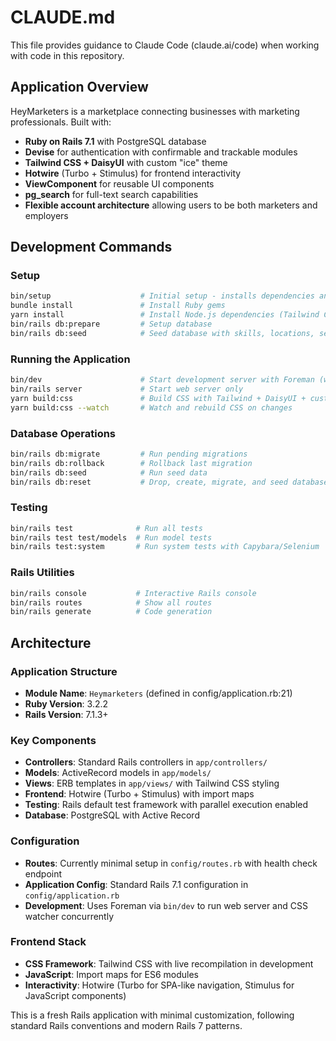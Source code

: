 # CLAUDE.md

This file provides guidance to Claude Code (claude.ai/code) when working with code in this repository.

## Application Overview

HeyMarketers is a marketplace connecting businesses with marketing professionals. Built with:
- **Ruby on Rails 7.1** with PostgreSQL database
- **Devise** for authentication with confirmable and trackable modules
- **Tailwind CSS + DaisyUI** with custom "ice" theme
- **Hotwire** (Turbo + Stimulus) for frontend interactivity
- **ViewComponent** for reusable UI components
- **pg_search** for full-text search capabilities
- **Flexible account architecture** allowing users to be both marketers and employers

## Development Commands

### Setup
```bash
bin/setup                    # Initial setup - installs dependencies and prepares database
bundle install               # Install Ruby gems
yarn install                 # Install Node.js dependencies (Tailwind CSS + DaisyUI)
bin/rails db:prepare         # Setup database
bin/rails db:seed            # Seed database with skills, locations, service types
```

### Running the Application
```bash
bin/dev                      # Start development server with Foreman (web + CSS watching)
bin/rails server             # Start web server only
yarn build:css               # Build CSS with Tailwind + DaisyUI + custom ice theme
yarn build:css --watch       # Watch and rebuild CSS on changes
```

### Database Operations
```bash
bin/rails db:migrate         # Run pending migrations
bin/rails db:rollback        # Rollback last migration
bin/rails db:seed            # Run seed data
bin/rails db:reset           # Drop, create, migrate, and seed database
```

### Testing
```bash
bin/rails test              # Run all tests
bin/rails test test/models  # Run model tests
bin/rails test:system       # Run system tests with Capybara/Selenium
```

### Rails Utilities
```bash
bin/rails console           # Interactive Rails console
bin/rails routes            # Show all routes
bin/rails generate          # Code generation
```

## Architecture

### Application Structure
- **Module Name**: `Heymarketers` (defined in config/application.rb:21)
- **Ruby Version**: 3.2.2
- **Rails Version**: 7.1.3+

### Key Components
- **Controllers**: Standard Rails controllers in `app/controllers/`
- **Models**: ActiveRecord models in `app/models/`
- **Views**: ERB templates in `app/views/` with Tailwind CSS styling
- **Frontend**: Hotwire (Turbo + Stimulus) with import maps
- **Testing**: Rails default test framework with parallel execution enabled
- **Database**: PostgreSQL with Active Record

### Configuration
- **Routes**: Currently minimal setup in `config/routes.rb` with health check endpoint
- **Application Config**: Standard Rails 7.1 configuration in `config/application.rb`
- **Development**: Uses Foreman via `bin/dev` to run web server and CSS watcher concurrently

### Frontend Stack
- **CSS Framework**: Tailwind CSS with live recompilation in development
- **JavaScript**: Import maps for ES6 modules
- **Interactivity**: Hotwire (Turbo for SPA-like navigation, Stimulus for JavaScript components)

This is a fresh Rails application with minimal customization, following standard Rails conventions and modern Rails 7 patterns.
